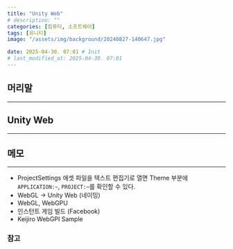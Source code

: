 ```yaml
---
title: "Unity Web"
# description: ""
categories: [컴퓨터, 소프트웨어]
tags: [유니티]
image: "/assets/img/background/20240827-140647.jpg"

date: 2025-04-30. 07:01 # Init
# last_modified_at: 2025-04-30. 07:01
---
```


## 머리말

---

## Unity Web

---

## 메모

---

- ProjectSettings 에셋 파일을 텍스트 편집기로 열면 Theme 부분에 `APPLICATION:~`, `PROJECT:~`를 확인할 수 있다.
- WebGL -> Unity Web (네이밍)
- WebGL, WebGPU
- 인스턴트 게임 빌드 (Facebook)
- Keijiro WebGPI Sample

### 참고
